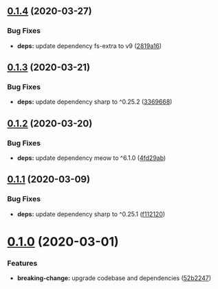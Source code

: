 ## [0.1.4](https://github.com/ymkz/webmanifest-cli/compare/v0.1.3...v0.1.4) (2020-03-27)


### Bug Fixes

* **deps:** update dependency fs-extra to v9 ([2819a16](https://github.com/ymkz/webmanifest-cli/commit/2819a161dca152d6d422e3020cc0c4458ac41620))

## [0.1.3](https://github.com/ymkz/webmanifest-cli/compare/v0.1.2...v0.1.3) (2020-03-21)


### Bug Fixes

* **deps:** update dependency sharp to ^0.25.2 ([3369668](https://github.com/ymkz/webmanifest-cli/commit/3369668f6d388b917d61ced659215127ff3feb17))

## [0.1.2](https://github.com/ymkz/webmanifest-cli/compare/v0.1.1...v0.1.2) (2020-03-20)


### Bug Fixes

* **deps:** update dependency meow to ^6.1.0 ([4fd29ab](https://github.com/ymkz/webmanifest-cli/commit/4fd29abfdd36ac347769aaef594391a0bee1936b))

## [0.1.1](https://github.com/ymkz/webmanifest-cli/compare/v0.1.0...v0.1.1) (2020-03-09)


### Bug Fixes

* **deps:** update dependency sharp to ^0.25.1 ([f112120](https://github.com/ymkz/webmanifest-cli/commit/f1121205d421f10e18f9e93ec4939300810fa6ed))

# [0.1.0](https://github.com/ymkz/webmanifest-cli/compare/v0.0.1...v0.1.0) (2020-03-01)


### Features

* **breaking-change:** upgrade codebase and dependencies ([52b2247](https://github.com/ymkz/webmanifest-cli/commit/52b22478da98f27ae25a31e688cec13035d11f81))
